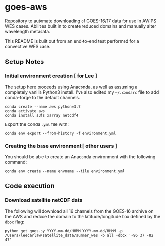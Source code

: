 # goes-aws
Repository to automate downloading of GOES-16/17 data for use in AWIPS WES cases. Abilities built in to create reduced domains and manually alter wavelength metadata.

This README is built out from an end-to-end test performed for a convective WES case.

## Setup Notes
### Initial environment creation [ for Lee ]

The setup here proceeds using Anaconda, as well as assuming a completely vanilla Python3 install.  I've also edited my `~/.condarc` file to add conda-forge to the default channels.

```
conda create --name aws python=3.7
conda activate aws
conda install s3fs xarray netcdf4
```

Export the conda `.yml` file with:

```
conda env export --from-history -f environment.yml
```

### Creating the base environment [ other users ]
You should be able to create an Anaconda environment with the following command:

```
conda env create --name envname --file environment.yml
```

## Code execution
### Download satellite netCDF data
The following will download all 16 channels from the GOES-16 archive on the AWS and reduce the domain to the latitude/longitude box defined by the `dbox` flag:

`python get_goes.py YYYY-mm-dd/HHMM YYYY-mm-dd/HHMM -p /Users/leecarlaw/satellite_data/summer_wes -b all -dbox '-96 37 -82 47'`
